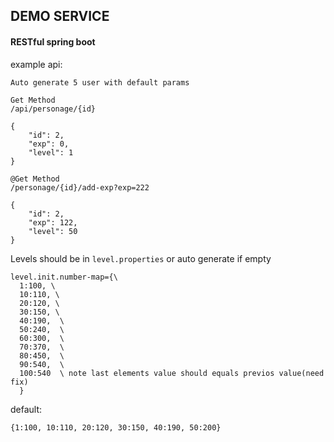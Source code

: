 ## DEMO SERVICE

#### RESTful spring boot 

example api: 

`Auto generate 5 user with default params`

```
Get Method
/api/personage/{id}

{
    "id": 2,
    "exp": 0,
    "level": 1
}
```

```
@Get Method 
/personage/{id}/add-exp?exp=222

{
    "id": 2,
    "exp": 122,
    "level": 50
}
```

Levels should be in `level.properties` or auto generate if empty

```
level.init.number-map={\
  1:100, \
  10:110, \
  20:120, \
  30:150, \
  40:190,  \
  50:240,  \
  60:300,  \
  70:370,  \
  80:450,  \
  90:540,  \
  100:540  \ note last elements value should equals previos value(need fix)
  }
```
default:
```$xslt
{1:100, 10:110, 20:120, 30:150, 40:190, 50:200}
```



